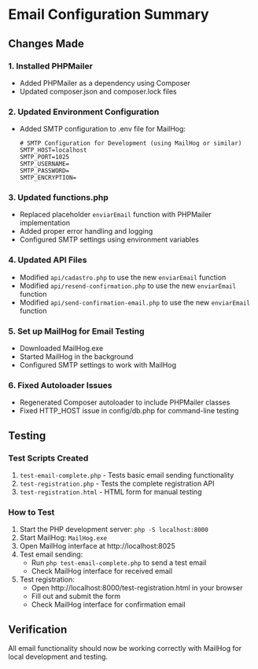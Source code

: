 # Email Configuration Summary

## Changes Made

### 1. Installed PHPMailer
- Added PHPMailer as a dependency using Composer
- Updated composer.json and composer.lock files

### 2. Updated Environment Configuration
- Added SMTP configuration to .env file for MailHog:
  ```
  # SMTP Configuration for Development (using MailHog or similar)
  SMTP_HOST=localhost
  SMTP_PORT=1025
  SMTP_USERNAME=
  SMTP_PASSWORD=
  SMTP_ENCRYPTION=
  ```

### 3. Updated functions.php
- Replaced placeholder `enviarEmail` function with PHPMailer implementation
- Added proper error handling and logging
- Configured SMTP settings using environment variables

### 4. Updated API Files
- Modified `api/cadastro.php` to use the new `enviarEmail` function
- Modified `api/resend-confirmation.php` to use the new `enviarEmail` function
- Modified `api/send-confirmation-email.php` to use the new `enviarEmail` function

### 5. Set up MailHog for Email Testing
- Downloaded MailHog.exe
- Started MailHog in the background
- Configured SMTP settings to work with MailHog

### 6. Fixed Autoloader Issues
- Regenerated Composer autoloader to include PHPMailer classes
- Fixed HTTP_HOST issue in config/db.php for command-line testing

## Testing

### Test Scripts Created
1. `test-email-complete.php` - Tests basic email sending functionality
2. `test-registration.php` - Tests the complete registration API
3. `test-registration.html` - HTML form for manual testing

### How to Test
1. Start the PHP development server: `php -S localhost:8000`
2. Start MailHog: `MailHog.exe`
3. Open MailHog interface at http://localhost:8025
4. Test email sending:
   - Run `php test-email-complete.php` to send a test email
   - Check MailHog interface for received email
5. Test registration:
   - Open http://localhost:8000/test-registration.html in your browser
   - Fill out and submit the form
   - Check MailHog interface for confirmation email

## Verification

All email functionality should now be working correctly with MailHog for local development and testing.